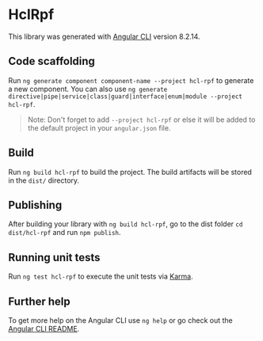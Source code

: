 # HclRpf

This library was generated with [Angular CLI](https://github.com/angular/angular-cli) version 8.2.14.

## Code scaffolding

Run `ng generate component component-name --project hcl-rpf` to generate a new component. You can also use `ng generate directive|pipe|service|class|guard|interface|enum|module --project hcl-rpf`.
> Note: Don't forget to add `--project hcl-rpf` or else it will be added to the default project in your `angular.json` file. 

## Build

Run `ng build hcl-rpf` to build the project. The build artifacts will be stored in the `dist/` directory.

## Publishing

After building your library with `ng build hcl-rpf`, go to the dist folder `cd dist/hcl-rpf` and run `npm publish`.

## Running unit tests

Run `ng test hcl-rpf` to execute the unit tests via [Karma](https://karma-runner.github.io).

## Further help

To get more help on the Angular CLI use `ng help` or go check out the [Angular CLI README](https://github.com/angular/angular-cli/blob/master/README.md).
